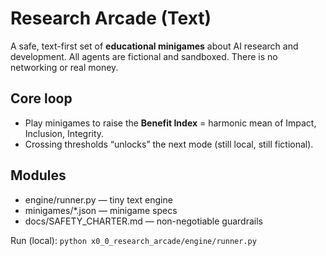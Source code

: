 # Research Arcade (Text)

A safe, text-first set of **educational minigames** about AI research and development.
All agents are fictional and sandboxed. There is no networking or real money.

## Core loop
- Play minigames to raise the **Benefit Index** = harmonic mean of Impact, Inclusion, Integrity.
- Crossing thresholds “unlocks” the next mode (still local, still fictional).

## Modules
- engine/runner.py — tiny text engine
- minigames/*.json — minigame specs
- docs/SAFETY_CHARTER.md — non-negotiable guardrails

Run (local):
`python x0_0_research_arcade/engine/runner.py`
